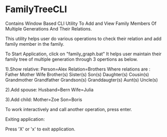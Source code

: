# FamilyTreeCLI
Contains Window Based CLI Utility To Add and View Family Members Of Multiple Generations And Their Relations.

This utility helps user do various operations to check their relation and add family member in the family.

To Start Application, click on "family_graph.bat"
It helps user maintain their family tree of multiple generation through 3 opertions as below.

1).Show relative: Person=Alex Relation=Brothers
Where relations are :
                Father
                Mother
                Wife
                Brother(s)
                Sister(s)
                Son(s)
                Daughter(s)
                Cousin(s)
                Grandmother
                Grandfather
                Grandson(s)
                Granddaugter(s)
                Aunt(s)
                Uncle(s)

2).Add spouse: Husband=Bern Wife=Julia

3).Add child:  Mother=Zoe Son=Boris

To work interactively and call another operation, press enter.

Exiting application:

Press 'X' or 'x' to exit application.



